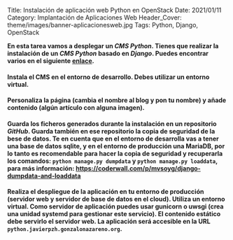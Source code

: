 Title: Instalación de aplicación web Python en OpenStack
Date: 2021/01/11
Category: Implantación de Aplicaciones Web
Header_Cover: theme/images/banner-aplicacionesweb.jpg
Tags: Python, Django, OpenStack

**En esta tarea vamos a desplegar un *CMS Python*. Tienes que realizar la instalación de un *CMS Python* basado en *Django*. Puedes encontrar varios en el siguiente [enlace](https://djangopackages.org/grids/g/cms/).**

#### Instala el CMS en el entorno de desarrollo. Debes utilizar un entorno virtual.



#### Personaliza la página (cambia el nombre al blog y pon tu nombre) y añade contenido (algún artículo con alguna imagen).



#### Guarda los ficheros generados durante la instalación en un repositorio *GitHub*. Guarda también en ese repositorio la copia de seguridad de la bese de datos. Te en cuenta que en el entorno de desarrolla vas a tener una base de datos **sqlite**, y en el entorno de producción una **MariaDB**, por lo tanto es recomendable para hacer la copia de seguridad y recuperarla los comandos: `python manage.py dumpdata` y `python manage.py loaddata`, para más información: https://coderwall.com/p/mvsoyg/django-dumpdata-and-loaddata



#### Realiza el despliegue de la aplicación en tu entorno de producción (servidor web y servidor de base de datos en el cloud). Utiliza un entorno virtual. Como servidor de aplicación puedes usar gunicorn o uwsgi (crea una unidad systemd para gestionar este servicio). El contenido estático debe servirlo el servidor web. La aplicación será accesible en la URL `python.javierpzh.gonzalonazareno.org`.
